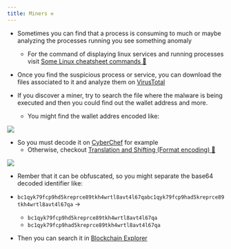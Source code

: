 ```yaml
---
title: Miners ⚒️
---
```

- Sometimes you can find that a process is consuming to much or maybe analyzing the processes running you see something anomaly
	- For the command of displaying linux services and running processes visit [Some Linux cheatsheet commands 👾](cheatsheet_commands_linux.md)

- Once you find the suspicious process or service, you can download the files associated to it and analyze them on [VirusTotal](https://www.virustotal.com/)

- If you discover a miner, try to search the file where the malware is being executed and then you could find out the wallet address and more.
	- You might find the wallet addres encoded like: 

![](Pasted%20image%2020240419122625.png)

- So you must decode it on [CyberChef](https://cyberchef.org/) for example
	- Otherwise, checkout [Translation and Shifting (Format encoding) 🥭](translation_and_shifting.md)

![](Pasted%20image%2020240419122933.png)

- Rember that it can be obfuscated, so you might separate the base64 decoded identifier like:
- `bc1qyk79fcp9hd5kreprce89tkh4wrtl8avt4l67qabc1qyk79fcp9had5kreprce89tkh4wrtl8avt4l67qa` -> 
	- `bc1qyk79fcp9hd5kreprce89tkh4wrtl8avt4l67qa`
	- `bc1qyk79fcp9had5kreprce89tkh4wrtl8avt4l67qa`

- Then you can search it in [Blockchain Explorer](https://www.blockchain.com/explorer/search?search=bc1qyk79fcp9hd5kreprce89tkh4wrtl8avt4l67qa)



